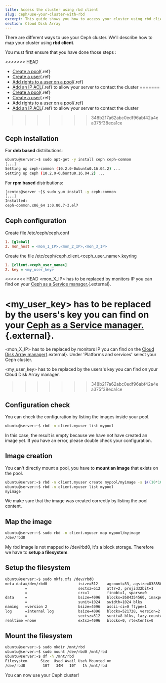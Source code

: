 ```yaml
---
title: Access the cluster using rbd client
slug: ceph/use-your-cluster-with-rbd
excerpt: This guide shows you how to access your cluster using rbd client.
section: Cloud Disk Array
---
```


There are different ways to use your Ceph cluster. We'll describe how to map your cluster using **rbd client**.

You must first ensure that you have done those steps :

<<<<<<< HEAD
- [Create a pool](../guide.en-au.md){.ref}
- [Create a user](../guide.en-au.md){.ref}
- [Add rights to a user on a pool](../guide.en-au.md){.ref}
- [Add an IP ACL](../guide.en-au.md){.ref} to allow your server to contact the cluster
=======
- [Create a pool](../guide.en-gb.md){.ref}
- [Create a user](../guide.en-gb.md){.ref}
- [Add rights to a user on a pool](../guide.en-gb.md){.ref}
- [Add an IP ACL](../guide.en-gb.md){.ref} to allow your server to contact the cluster
>>>>>>> 348b217a62abc0edf96abf42a4ea375f38eca1ce


## Ceph installation
For **deb based** distributions:


```bash
ubuntu@server:~$ sudo apt-get -y install ceph ceph-common
[...]
Setting up ceph-common (10.2.0-0ubuntu0.16.04.2) ...
Setting up ceph (10.2.0-0ubuntu0.16.04.2) ...
```

For **rpm based** distributions:


```bash
[centos@server ~]$ sudo yum install -y ceph-common
[...]
Installed:
ceph-common.x86_64 1:0.80.7-3.el7
```


## Ceph configuration
Create file /etc/ceph/ceph.conf


```ini
1. [global]
2. mon_host = <mon_1_IP>,<mon_2_IP>,<mon_3_IP>
```

Create the file /etc/ceph/ceph.client.<ceph_user_name>.keyring


```ini
1. [client.<ceph_user_name>]
2. key = <my_user_key>
```

<<<<<<< HEAD
<mon_X_IP> has to be replaced by monitors IP you can find on your [Ceph as a Service manager.](https://www.ovh.com/manager/sunrise/caas/index.html#/caas){.external}.

<my_user_key> has to be replaced by the users's key you can find on your [Ceph as a Service manager.](https://www.ovh.com/manager/sunrise/caas/index.html#/caas){.external}.
=======
<mon_X_IP> has to be replaced by monitors IP you can find on the [Cloud Disk Array manager](https://www.ovh.com/manager/cloud/index.html){.external}. Under 'Platforms and services' select your Ceph cluster.

<my_user_key> has to be replaced by the users's key you can find on your Cloud Disk Array manager.
>>>>>>> 348b217a62abc0edf96abf42a4ea375f38eca1ce


## Configuration check
You can check the configuration by listing the images inside your pool.


```bash
ubuntu@server:~$ rbd -n client.myuser list mypool
```

In this case, the result is empty because we have not have created an image yet. If you have an error, please double check your configuration.


## Image creation
You can't directly mount a pool, you have to **mount an image** that exists on the pool.


```bash
ubuntu@server:~$ rbd -n client.myuser create mypool/myimage -s $((10*1024*1024)) --image-format 2 --image-feature layering
ubuntu@server:~$ rbd -n client.myuser list mypool
myimage
```

We make sure that the image was created correctly by listing the pool content.


## Map the image

```bash
ubuntu@server:~$ sudo rbd -n client.myuser map mypool/myimage
/dev/rbd0
```

My rbd image is not mapped to /dev/rbd0, it's a block storage. Therefore we have to **setup a filesystem**.


## Setup the filesystem

```bash
ubuntu@server:~$ sudo mkfs.xfs /dev/rbd0
meta-data=/dev/rbd0              isize=512    agcount=33, agsize=83885056 blks
         =                       sectsz=512   attr=2, projid32bit=1
         =                       crc=1        finobt=1, sparse=0
data     =                       bsize=4096   blocks=2684354560, imaxpct=5
         =                       sunit=1024   swidth=1024 blks
naming   =version 2              bsize=4096   ascii-ci=0 ftype=1
log      =internal log           bsize=4096   blocks=521728, version=2
         =                       sectsz=512   sunit=8 blks, lazy-count=1
realtime =none                   extsz=4096   blocks=0, rtextents=0
```


## Mount the filesystem

```bash
ubuntu@server:~$ sudo mkdir /mnt/rbd
ubuntu@server:~$ sudo mount /dev/rbd0 /mnt/rbd
ubuntu@server:~$ df -h /mnt/rbd
Filesystem      Size  Used Avail Use% Mounted on
/dev/rbd0        10T   34M   10T   1% /mnt/rbd
```

You can now use your Ceph cluster!